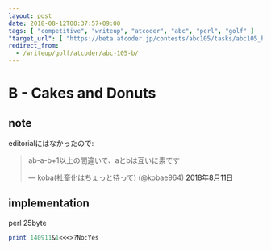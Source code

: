 ```yaml
---
layout: post
date: 2018-08-12T00:37:57+09:00
tags: [ "competitive", "writeup", "atcoder", "abc", "perl", "golf" ]
"target_url": [ "https://beta.atcoder.jp/contests/abc105/tasks/abc105_b" ]
redirect_from:
  - /writeup/golf/atcoder/abc-105-b/
---
```


# B - Cakes and Donuts

## note

editorialにはなかったので:

<blockquote class="twitter-tweet" data-lang="ja"><p lang="ja" dir="ltr">ab-a-b+1以上の間違いで、aとbは互いに素です</p>&mdash; koba(社畜化はちょっと待って) (@kobae964) <a href="https://twitter.com/kobae964/status/1028281547655282688?ref_src=twsrc%5Etfw">2018年8月11日</a></blockquote>
<script async src="https://platform.twitter.com/widgets.js" charset="utf-8"></script>

## implementation

perl 25byte

``` perl
print 140911&1<<<>?No:Yes
```
